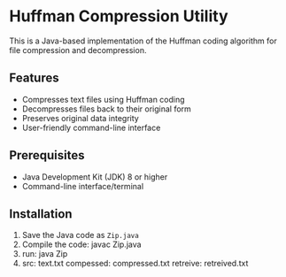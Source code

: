 # Huffman Compression Utility

This is a Java-based implementation of the Huffman coding algorithm for file compression and decompression.

## Features
- Compresses text files using Huffman coding
- Decompresses files back to their original form
- Preserves original data integrity
- User-friendly command-line interface

## Prerequisites
- Java Development Kit (JDK) 8 or higher
- Command-line interface/terminal

## Installation
1. Save the Java code as `Zip.java`
2. Compile the code: javac Zip.java
3. run: java Zip
4. src: text.txt
   compessed: compressed.txt
   retreive: retreived.txt